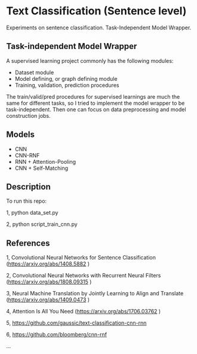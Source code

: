 # Text Classification (Sentence level)

Experiments on sentence classification. Task-Independent Model Wrapper. 

## Task-independent Model Wrapper

A supervised learning project commonly has the following modules:

* Dataset module
* Model defining, or graph defining module
* Training, validation, prediction procedures

The train/valid/pred procedures for supervised learnings are much the same for different tasks, so I tried to implement the model wrapper to be task-independent. Then one can focus on data preprocessing and model construction jobs.

## Models

* CNN
* CNN-RNF
* RNN + Attention-Pooling
* CNN + Self-Matching

## Description

To run this repo:

1, python data_set.py

2, python script_train_cnn.py


## References

1, Convolutional Neural Networks for Sentence Classification (https://arxiv.org/abs/1408.5882 )

2, Convolutional Neural Networks with Recurrent Neural Filters (https://arxiv.org/abs/1808.09315 )

3, Neural Machine Translation by Jointly Learning to Align and Translate (https://arxiv.org/abs/1409.0473 )

4, Attention Is All You Need (https://arxiv.org/abs/1706.03762 )

5, https://github.com/gaussic/text-classification-cnn-rnn

6, https://github.com/bloomberg/cnn-rnf

...


